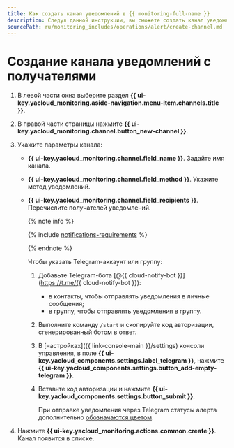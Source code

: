 ```yaml
---
title: Как создать канал уведомлений в {{ monitoring-full-name }}
description: Следуя данной инструкции, вы сможете создать канал уведомлений и отправлять сообщения получателям на почту и в мессенджеры.
sourcePath: ru/monitoring_includes/operations/alert/create-channel.md
---
```


# Создание канала уведомлений с получателями

1. В левой части окна выберите раздел **{{ ui-key.yacloud_monitoring.aside-navigation.menu-item.channels.title }}**.
1. В правой части страницы нажмите **{{ ui-key.yacloud_monitoring.channel.button_new-channel }}**.
1. Укажите параметры канала:
    * **{{ ui-key.yacloud_monitoring.channel.field_name }}**. Задайте имя канала.
    * **{{ ui-key.yacloud_monitoring.channel.field_method }}**. Укажите метод уведомлений.
    * **{{ ui-key.yacloud_monitoring.channel.field_recipients }}**. Перечислите получателей уведомлений.

        {% note info %}

        {% include [notifications-requirements](../../../_includes/monitoring/notifications-requirements.md) %}

        {% endnote %}

        Чтобы указать Telegram-аккаунт или группу:

        1. Добавьте Telegram-бота [@{{ cloud-notify-bot }}](https://t.me/{{ cloud-notify-bot }}):

            * в контакты, чтобы отправлять уведомления в личные сообщения;
            * в группу, чтобы отправлять уведомления в группу.

        1. Выполните команду `/start` и скопируйте код авторизации, сгенерированный ботом в ответ.
        1. В [настройках]({{ link-console-main }}/settings) консоли управления, в поле **{{ ui-key.yacloud_components.settings.label_telegram }}**, нажмите **{{ ui-key.yacloud_components.settings.button_add-empty-telegram }}**.
        1. Вставьте код авторизации и нажмите **{{ ui-key.yacloud_components.settings.button_submit }}**.

            При отправке уведомления через Telegram статусы алерта дополнительно [обозначаются цветом](../../concepts/alerting/alert.md#alert-statuses).

1. Нажмите **{{ ui-key.yacloud_monitoring.actions.common.create }}**. Канал появится в списке.
